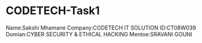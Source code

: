 # CODETECH-Task1
Name:Sakshi Mhamane
Company:CODETECH IT SOLUTION
ID:CT08W039
Domian:CYBER SECURITY & ETHICAL HACKING
Mentoe:SRAVANI GOUNI
